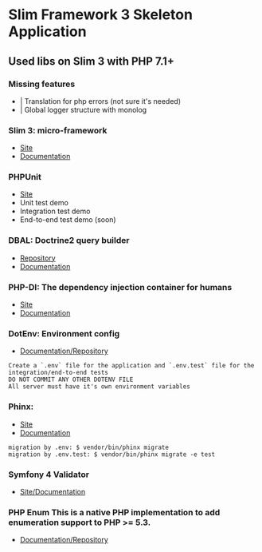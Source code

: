 # Slim Framework 3 Skeleton Application

## Used libs on Slim 3 with PHP 7.1+

### Missing features
* | Translation for php errors (not sure it's needed)
* | Global logger structure with monolog

### Slim 3: micro-framework
* [Site](https://www.slimframework.com)
* [Documentation](https://www.slimframework.com/docs)

### PHPUnit
* [Site](https://phpunit.de)
* Unit test demo
* Integration test demo
* End-to-end test demo (soon)


### DBAL: Doctrine2 query builder 
* [Repository](https://github.com/doctrine/dbal)
* [Documentation](http://docs.doctrine-project.org/projects/doctrine-dbal/en/latest)

### PHP-DI: The dependency injection container for humans
* [Site](http://php-di.org)
* [Documentation](http://php-di.org/doc)

### DotEnv: Environment config
* [Documentation/Repository](https://github.com/vlucas/phpdotenv)
```
Create a `.env` file for the application and `.env.test` file for the integration/end-to-end tests
DO NOT COMMIT ANY OTHER DOTENV FILE
All server must have it's own environment variables
```

### Phinx:
* [Site](https://phinx.org)
* [Documentation](https://book.cakephp.org/3.0/en/phinx.html)
```
migration by .env: $ vendor/bin/phinx migrate
migration by .env.test: $ vendor/bin/phinx migrate -e test
```

### Symfony 4 Validator
* [Site/Documentation](https://symfony.com/doc/current/validation.html)


### PHP Enum This is a native PHP implementation to add enumeration support to PHP >= 5.3.
* [Documentation/Repository](https://github.com/marc-mabe/php-enum)
